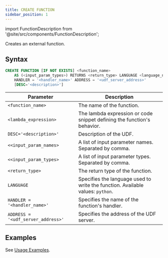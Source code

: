 ```yaml
---
title: CREATE FUNCTION
sidebar_position: 1
---
```

import FunctionDescription from '@site/src/components/FunctionDescription';

<FunctionDescription description="Introduced or updated: v1.2.116"/>

Creates an external function.

## Syntax

```sql
CREATE FUNCTION [IF NOT EXISTS] <function_name> 
    AS (<input_param_types>) RETURNS <return_type> LANGUAGE <language_name> 
    HANDLER = '<handler_name>' ADDRESS = '<udf_server_address>' 
    [DESC='<description>']
```

| Parameter             | Description                                                                                       |
|-----------------------|---------------------------------------------------------------------------------------------------|
| `<function_name>`     | The name of the function.                                                                        |
| `<lambda_expression>` | The lambda expression or code snippet defining the function's behavior.                          |
| `DESC='<description>'`  | Description of the UDF.|
| `<<input_param_names>`| A list of input parameter names. Separated by comma.|
| `<<input_param_types>`| A list of input parameter types. Separated by comma.|
| `<return_type>`       | The return type of the function.                                                                  |
| `LANGUAGE`            | Specifies the language used to write the function. Available values: `python`.                    |
| `HANDLER = '<handler_name>'` | Specifies the name of the function's handler.                                               |
| `ADDRESS = '<udf_server_address>'` | Specifies the address of the UDF server.                                             |

## Examples

See [Usage Examples](index.md#usage-examples).